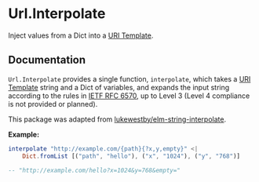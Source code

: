 # Url.Interpolate

Inject values from a Dict into a [URI Template][rfc6570].

## Documentation

`Url.Interpolate` provides a single function, `interpolate`, which takes
a [URI Template][rfc6570] string and a Dict of variables, and expands
the input string according to the rules in [IETF RFC 6570][rfc6570],
up to Level 3 (Level 4 compliance is not provided or planned).

This package was adapted from [lukewestby/elm-string-interpolate][lukewestby].


**Example:**
```elm
interpolate "http://example.com/{path}{?x,y,empty}" <| 
    Dict.fromList [("path", "hello"), ("x", "1024"), ("y", "768")]

-- "http://example.com/hello?x=1024&y=768&empty="
```

[rfc6570]: https://tools.ietf.org/html/rfc6570
[lukewestby]: https://github.com/lukewestby/elm-string-interpolate 

